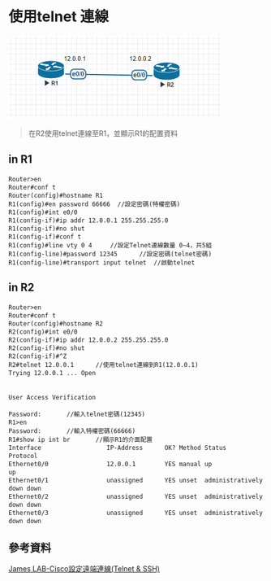 # 使用telnet 連線
![](https://github.com/oxolll/Linux/blob/%E8%A8%88%E7%AE%97%E6%A9%9F%E7%B6%B2%E8%B7%AF/%E5%AF%A6%E4%BD%9C%E6%B8%AC%E8%A9%A6/telnet.png)

> 在R2使用telnet連線至R1，並顯示R1的配置資料

## in R1
```
Router>en
Router#conf t
Router(config)#hostname R1
R1(config)#en password 66666  //設定密碼(特權密碼)
R1(config)#int e0/0
R1(config-if)#ip addr 12.0.0.1 255.255.255.0
R1(config-if)#no shut
R1(config-if)#conf t
R1(config)#line vty 0 4     //設定Telnet連線數量 0~4，共5組
R1(config-line)#password 12345      //設定密碼(telnet密碼)
R1(config-line)#transport input telnet  //啟動telnet

```

## in R2
```
Router>en
Router#conf t
Router(config)#hostname R2
R2(config)#int e0/0
R2(config-if)#ip addr 12.0.0.2 255.255.255.0
R2(config-if)#no shut
R2(config-if)#^Z
R2#telnet 12.0.0.1      //使用telnet連線到R1(12.0.0.1)
Trying 12.0.0.1 ... Open


User Access Verification

Password:       //輸入telnet密碼(12345)
R1>en
Password:       //輸入特權密碼(66666)
R1#show ip int br       //顯示R1的介面配置
Interface                  IP-Address      OK? Method Status                Protocol
Ethernet0/0                12.0.0.1        YES manual up                    up  
Ethernet0/1                unassigned      YES unset  administratively down down
Ethernet0/2                unassigned      YES unset  administratively down down
Ethernet0/3                unassigned      YES unset  administratively down down

```

## 參考資料
[James LAB-Cisco設定遠端連線(Telnet & SSH)](http://www.james-tw.com/cisco/cisco-she-ding-yuan-duan-lian-xian-telnet-ssh)